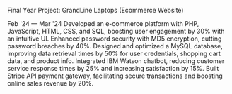 Final Year Project: GrandLine Laptops (Ecommerce Website) 

Feb '24 — Mar '24
Developed an e-commerce platform with PHP, JavaScript, HTML, CSS, and SQL, boosting user engagement by 30% with an intuitive UI.
Enhanced password security with MD5 encryption, cutting password breaches by 40%.
Designed and optimized a MySQL database, improving data retrieval times by 50% for user credentials, shopping cart data, and product info.
Integrated IBM Watson chatbot, reducing customer service response times by 25% and increasing satisfaction by 15%.
Built Stripe API payment gateway, facilitating secure transactions and boosting online sales revenue by 20%.
